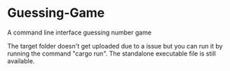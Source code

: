 # Guessing-Game
A command line interface guessing number game

The target folder doesn't get uploaded due to a issue but you can run it by running the command "cargo run".
The standalone executable file is still available.
